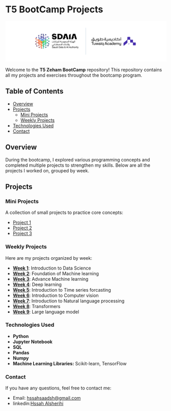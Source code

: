 # T5 BootCamp Projects

![Banner Image](https://github.com/HssahSaad/T5_BootCamp/blob/main/Beige%20Feminine%20Personal%20LinkedIn%20Banner%20(1).png)

Welcome to the **T5 Zeham BootCamp** repository! This repository contains all my projects and exercises throughout the bootcamp program.

## Table of Contents
- [Overview](#overview)
- [Projects](#projects)
  - [Mini Projects](#mini-projects)
  - [Weekly Projects](#weekly-projects)
- [Technologies Used](#technologies-used)
- [Contact](#contact)

## Overview
During the bootcamp, I explored various programming concepts and completed multiple projects to strengthen my skills. Below are all the projects I worked on, grouped by week.

## Projects

### Mini Projects
A collection of small projects to practice core concepts:
- [Project 1](https://github.com/HssahSaad/T5_BootCamp/blob/main/Mini%20Projects/Week4_Mini_project_Final.ipynb)
- [Project 2](https://github.com/HssahSaad/T5_BootCamp/blob/main/Mini%20Projects/Week5_Mini_Project_GRU_SARIMA.ipynb)
- [Project 3](https://github.com/HssahSaad/T5_BootCamp/blob/main/Mini%20Projects/Mini_Project_Week6_DataAgu_train%20(1).ipynb)

### Weekly Projects
Here are my projects organized by week:
- **[Week 1](Week%201/)**: Introduction to Data Science
- **[Week 2](Week%202/)**: Foundation of Machine learning 
- **[Week 3](Week%203/)**: Advance Machine learning 
- **[Week 4](Week%204/)**: Deep learning 
- **[Week 5](Week%205/)**: Introduction to Time series forcasting 
- **[Week 6](Week%206/)**: Introduction to Computer vision 
- **[Week 7](Week%207/)**: Introduction to Natural language processing
- **[Week 8](Week%208/)**: Transformers
- **[Week 9](Week%209/)**: Large language model

### Technologies Used
- **Python**
- **Jupyter Notebook**
- **SQL**
- **Pandas**
- **Numpy**
- **Machine Learning Libraries:** Scikit-learn, TensorFlow

###  Contact
If you have any questions, feel free to contact me:

- Email: hssahsaadsh@gmail.com
- linkedin:[Hssah Alsherihi](linkedin.com/in/hssah-alsherihi-658b25216)

